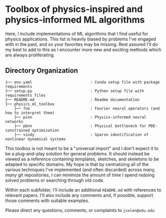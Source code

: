 # Toolbox of physics-inspired and physics-informed ML algorithms

Here, I include implementations of ML algorithms that I find useful for physics applications. 
This list is heavily biased by problems I've engaged with in the past, and so your favorites may be missing.
Rest assured I'll do my best to add to this as I encounter more new and exciting methods which are always proliferating.

## Directory Organization
```
├── env.yaml                          : Conda setup file with package requirements
├── setup.py                          : Python setup file with requirements files
├── README.md                         : Readme documentation
├── physics_ml_toolbox
    ├── fno                           : Fourier neural operators (and how to interpret them)
    ├── pinn                          : Physics-informed neural networks
    ├── pbnn                          : Physical bottleneck for PDE-constrained optimization
    ├── sindy                         : Sparse identification of nonlinear dynamical systems

```

This toolbox is not meant to be a "universal import" and I don't expect it to be a plug-and-play solution for general problems.
It should instead be viewed as a reference containing templates, sketches, and skeletons to be adapted to specific domains.
My hope is that by centralizing all of the various techniques I've implemented (and often discarded) across many, *many* git repositories,
I can minimize the amount of time I spend redoing solved problems or searching through old code.

Within each subfolder, I'll include an additional `README.md` with references to relevant papers. I'll also include any comments 
and, if possible, support those comments with suitable examples.

Please direct any questions, comments, or complaints to `jcolen@odu.edu`